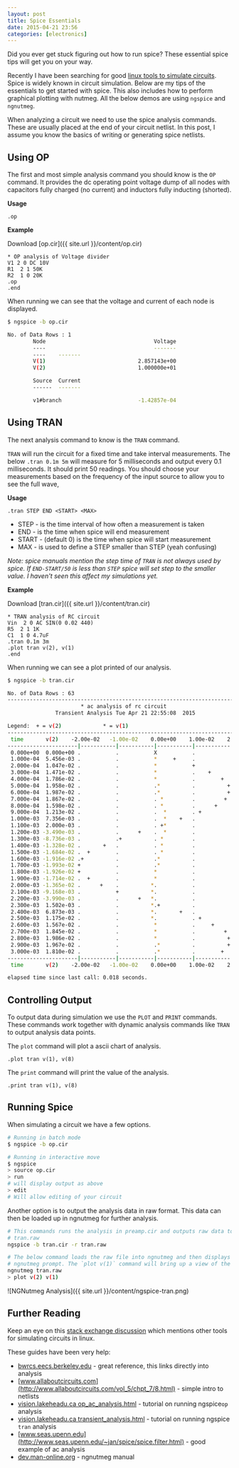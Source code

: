 ```yaml
---
layout: post
title: Spice Essentials
date: 2015-04-21 23:56
categories: [electronics]
---
```


Did you ever get stuck figuring out how to run spice? These essential spice tips will get you on your way.

Recently I have been searching for good [linux tools to simulate circuits](http://en.wikipedia.org/wiki/List_of_free_electronics_circuit_simulators).  Spice is widely known in circuit simulation. Below are my tips of the essentials to get started with spice. This also includes how to perform graphical plotting with nutmeg.  All the below demos are using ```ngspice``` and ```ngnutmeg```. 

When analyzing a circuit we need to use the spice analysis commands.  These are usually placed at the end of your circuit netlist. In this post, I assume you know the basics of writing or generating spice netlists. 

## Using OP

The first and most simple analysis command you should know is the `OP` command. It provides the dc operating point voltage dump of all nodes with capacitors fully charged (no current) and inductors fully inducting (shorted). 

**Usage**

```
.op
```

**Example**


Download [op.cir]({{ site.url }}/content/op.cir)

```
* OP analysis of Voltage divider 
V1 2 0 DC 10V
R1  2 1 50K             
R2  1 0 20K             
.op
.end
```
When running we can see that the voltage and current of each node is displayed.

```bash
$ ngspice -b op.cir

No. of Data Rows : 1
        Node                                  Voltage
        ----                                  -------
        ----    -------
        V(1)                             2.857143e+00
        V(2)                             1.000000e+01

        Source  Current
        ------  -------

        v1#branch                        -1.42857e-04
```

## Using TRAN

The next analysis command to know is the ```TRAN``` command. 

```TRAN``` will run the circuit for a fixed time and take interval measurements.  The below ```.tran 0.1m 5m``` will measure for 5 milliseconds and output every 0.1 milliseconds.  It should print 50 readings.   You should choose your measurements based on the frequency of the input source to allow you to see the full wave, 

**Usage**


```.tran STEP END <START> <MAX>```

- STEP - is the time interval of how often a measurement is taken 
- END - is the time when spice will end measurement
- START - (default 0) is the time when spice will start measurement
- MAX - is used to define a STEP smaller than STEP (yeah confusing)

_Note: spice manuals mention the step time of ```TRAN``` is not always used by spice.  If ```END-START/50``` is less than ```STEP``` spice will set step to the smaller value. I haven't seen this affect my simulations yet._

**Example**

Download [tran.cir]({{ site.url }}/content/tran.cir)

```
* TRAN analysis of RC circuit
Vin  2 0 AC SIN(0 0.02 440)
R5  2 1 1K
C1  1 0 4.7uF
.tran 0.1m 3m
.plot tran v(2), v(1)
.end
```

When running we can see a plot printed of our analysis. 


```bash
$ ngspice -b tran.cir

No. of Data Rows : 63
--------------------------------------------------------------------------
                       * ac analysis of rc circuit
               Transient Analysis Tue Apr 21 22:55:08  2015

Legend:  + = v(2)             * = v(1)             
--------------------------------------------------------------------------
 time       v(2)    -2.00e-02   -1.00e-02    0.00e+00    1.00e-02    2.00e-02   
----------------------|-----------|-----------|-----------|-----------|
 0.000e+00  0.000e+00 .           .           X           .           .   
 1.000e-04  5.456e-03 .           .           *     +     .           .   
 2.000e-04  1.047e-02 .           .           *           +           .   
 3.000e-04  1.471e-02 .           .           *           .    +      .   
 4.000e-04  1.786e-02 .           .           *           .        +  .   
 5.000e-04  1.958e-02 .           .           .*          .          +.   
 6.000e-04  1.987e-02 .           .           .*          .          +.   
 7.000e-04  1.867e-02 .           .           . *         .         + .   
 8.000e-04  1.598e-02 .           .           . *         .      +    .   
 9.000e-04  1.213e-02 .           .           .  *        . +         .   
 1.000e-03  7.356e-03 .           .           .  *    +   .           .   
 1.100e-03  2.000e-03 .           .           . +*        .           .   
 1.200e-03 -3.490e-03 .           .      +    .  *        .           .   
 1.300e-03 -8.736e-03 .           .+          . *         .           .   
 1.400e-03 -1.328e-02 .       +   .           . *         .           .   
 1.500e-03 -1.684e-02 .  +        .           . *         .           .   
 1.600e-03 -1.916e-02 .+          .           .*          .           .   
 1.700e-03 -1.993e-02 +           .           .*          .           .   
 1.800e-03 -1.926e-02 +           .           *           .           .   
 1.900e-03 -1.714e-02 .  +        .           *           .           .   
 2.000e-03 -1.365e-02 .      +    .          *.           .           .   
 2.100e-03 -9.168e-03 .           +          *.           .           .   
 2.200e-03 -3.990e-03 .           .      +   *.           .           .   
 2.300e-03  1.502e-03 .           .          *.+          .           .   
 2.400e-03  6.873e-03 .           .          *.       +   .           .   
 2.500e-03  1.175e-02 .           .          *.           . +         .   
 2.600e-03  1.567e-02 .           .           *           .     +     .   
 2.700e-03  1.845e-02 .           .           *           .         + .   
 2.800e-03  1.986e-02 .           .           *           .          +.   
 2.900e-03  1.967e-02 .           .           .*          .          +.   
 3.000e-03  1.810e-02 .           .           .*          .        +  .   
----------------------|-----------|-----------|-----------|-----------|
 time       v(2)    -2.00e-02   -1.00e-02    0.00e+00    1.00e-02    2.00e-02   

elapsed time since last call: 0.018 seconds.
```


## Controlling Output

To output data during simulation we use the ```PLOT``` and ```PRINT``` commands. These commands work together with dynamic analysis commands like ```TRAN``` to output analysis data points.

The ```plot``` command will plot a ascii chart of analysis. 

```
.plot tran v(1), v(8)
```

The ```print``` command will print the value of the analysis.

```
.print tran v(1), v(8)
```


## Running Spice

When simulating a circuit we have a few options. 

```bash
# Running in batch mode
$ ngspice -b op.cir
```

```bash
# Running in interactive move
$ ngspice
> source op.cir
> run
# will display output as above
> edit
# Will allow editing of your circuit
```

Another option is to output the analysis data in raw format. This data can then
be loaded up in ngnutmeg for further analysis.

```bash
# This commands runs the analysis in preamp.cir and outputs raw data to
# tran.raw
ngspice -b tran.cir -r tran.raw
```

```bash
# The below command loads the raw file into ngnutmeg and then displays the
# ngnutmeg prompt. The `plot v(1)` command will bring up a view of the wave form
ngnutmeg tran.raw
> plot v(2) v(1)
````

![NGNutmeg Analysis]({{ site.url }}/content/ngspice-tran.png)

## Further Reading

Keep an eye on this [stack exchange discussion](http://electronics.stackexchange.com/questions/55087/spice-simulator-at-linux) which mentions other tools for simulating circuits in linux. 

These guides have been very help:

* [bwrcs.eecs.berkeley.edu](http://bwrcs.eecs.berkeley.edu/Classes/IcBook/SPICE/UserGuide/analyses_fr.html) - great reference, this links directly into analysis
* [www.allaboutcircuits.com](http://www.allaboutcircuits.com/vol_5/chpt_7/8.html) - simple intro to netlists
* [vision.lakeheadu.ca op\_ac\_analysis.html](http://vision.lakeheadu.ca/eng4136/spice/op_ac_analysis.html) - tutorial on running ngspice`op` analysis
* [vision.lakeheadu.ca transient_analysis.html](http://vision.lakeheadu.ca/eng4136/spice/transient_analysis.html) - tutorial on running ngspice `tran` analysis
* [www.seas.upenn.edu](http://www.seas.upenn.edu/~jan/spice/spice.filter.html) - good example of ac analysis
* [dev.man-online.org](http://dev.man-online.org/man1/ngnutmeg/) - ngnutmeg manual


